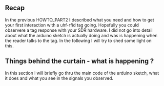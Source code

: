 ## Recap

In the previous HOWTO_PART2 I described what you need and how to get your first interaction with a uhf-rfid tag going. Hopefully you could observere a tag response with your SDR hardware.
I did not go into detail about what the arduino sketch is actually doing and was is happening when the reader talks to the tag. In the following I will try to shed some light on this.

## Things behind the curtain - what is happening ?

In this section I will briefly go thru the main code of the arduino sketch, what it does and what you see in the signals you observed.
